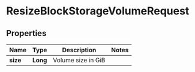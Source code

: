 

# ResizeBlockStorageVolumeRequest


## Properties

| Name | Type | Description | Notes |
|------------ | ------------- | ------------- | -------------|
|**size** | **Long** | Volume size in GiB |  |



